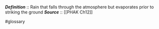 ***Definition***    :: Rain that falls through the atmosphere but evaporates prior to striking the ground
***Source***         :: [[PHAK Ch12]]

#glossary